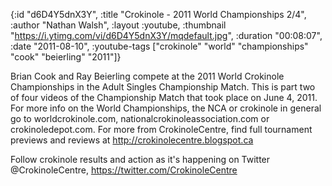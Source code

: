 {:id "d6D4Y5dnX3Y",
 :title "Crokinole - 2011 World Championships 2/4",
 :author "Nathan Walsh",
 :layout :youtube,
 :thumbnail "https://i.ytimg.com/vi/d6D4Y5dnX3Y/mqdefault.jpg",
 :duration "00:08:07",
 :date "2011-08-10",
 :youtube-tags
 ["crokinole" "world" "championships" "cook" "beierling" "2011"]}


Brian Cook and Ray Beierling compete at the 2011 World Crokinole Championships in the Adult Singles Championship Match. This is part two of four videos of the Championship Match that took place on June 4, 2011. For more info on the World Championships, the NCA or crokinole in general go to worldcrokinole.com, nationalcrokinoleassociation.com or crokinoledepot.com. For more from CrokinoleCentre, find full tournament previews and reviews at http://crokinolecentre.blogspot.ca

Follow crokinole results and action as it's happening on Twitter @CrokinoleCentre, https://twitter.com/CrokinoleCentre
